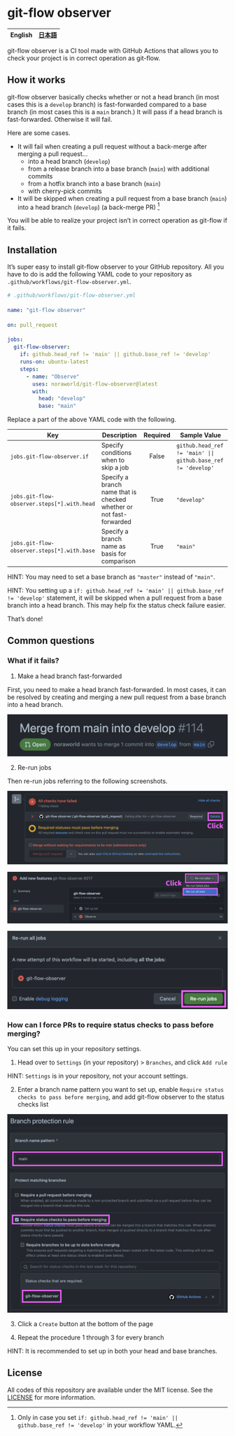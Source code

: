 # git-flow observer

| **English** | [日本語](/README/ja.md) |
| ----------- | ---------------------- |

git-flow observer is a CI tool made with GitHub Actions that allows you to check your project is in correct operation as git-flow.



## How it works
git-flow observer basically checks whether or not a head branch (in most cases this is a `develop` branch) is fast-forwarded compared to a base branch (in most cases this is a `main` branch.) It will pass if a head branch is fast-forwarded. Otherwise it will fail.

Here are some cases.

* It will fail when creating a pull request without a back-merge after merging a pull request...
    * into a head branch (`develop`)
    * from a release branch into a base branch (`main`) with additional commits
    * from a hotfix branch into a base branch (`main`)
    * with cherry-pick commits
* It will be skipped when creating a pull request from a base branch (`main`) into a head branch (`develop`) (a back-merge PR) [^1]

[^1]: Only in case you set `if: github.head_ref != 'main' || github.base_ref != 'develop'` in your workflow YAML.

You will be able to realize your project isn’t in correct operation as git-flow if it fails.



## Installation
It’s super easy to install git-flow observer to your GitHub repository. All you have to do is add the following YAML code to your repository as `.github/workflows/git-flow-observer.yml`.

```yaml
# .github/workflows/git-flow-observer.yml

name: "git-flow observer"

on: pull_request

jobs:
  git-flow-observer:
    if: github.head_ref != 'main' || github.base_ref != 'develop'
    runs-on: ubuntu-latest
    steps:
      - name: "Observe"
        uses: noraworld/git-flow-observer@latest
        with:
          head: "develop"
          base: "main"
```

Replace a part of the above YAML code with the following.

| Key                                         | Description                                                         | Required | Sample Value                                                  |
| ------------------------------------------- | ------------------------------------------------------------------- | :------: | ------------------------------------------------------------- |
| `jobs.git-flow-observer.if`                 | Specify conditions when to skip a job                               | False    | `github.head_ref != 'main' \|\| github.base_ref != 'develop'` |
| `jobs.git-flow-observer.steps[*].with.head` | Specify a branch name that is checked whether or not fast-forwarded | True     | `"develop"`                                                   |
| `jobs.git-flow-observer.steps[*].with.base` | Specify a branch name as basis for comparison                       | True     | `"main"`                                                      |

HINT: You may need to set a base branch as `"master"` instead of `"main"`.

HINT: You setting up a `if: github.head_ref != 'main' || github.base_ref != 'develop'` statement, it will be skipped when a pull request from a base branch into a head branch. This may help fix the status check failure easier.

That’s done!



## Common questions
### What if it fails?

1. Make a head branch fast-forwarded

First, you need to make a head branch fast-forwarded. In most cases, it can be resolved by creating and merging a new pull request from a base branch into a head branch.

![Merge from main into develop](/screenshots/merge_from_main_into_develop_pr.png)

2. Re-run jobs

Then re-run jobs referring to the following screenshots.

![Failed CI details](/screenshots/failed_ci_details.png)

![Re-run jobs button](/screenshots/rerun_jobs_button.png)

![Re-run jobs dialog](/screenshots/rerun_jobs_dialog.png)

### How can I force PRs to require status checks to pass before merging?

You can set this up in your repository settings.

1. Head over to `Settings` (in your repository) > `Branches`, and click `Add rule`

HINT: `Settings` is in your repository, not your account settings.

2. Enter a branch name pattern you want to set up, enable `Require status checks to pass before merging`, and add git-flow observer to the status checks list

![Branch protection rule](/screenshots/branch_protection_rule.png)

3. Click a `Create` button at the bottom of the page

4. Repeat the procedure 1 through 3 for every branch

HINT: It is recommended to set up in both your head and base branches.



## License
All codes of this repository are available under the MIT license. See the [LICENSE](LICENSE) for more information.
